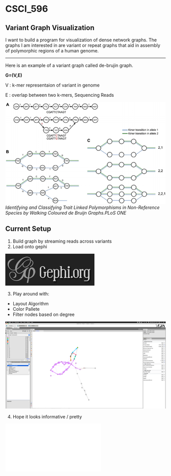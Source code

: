 # CSCI_596
## Variant Graph Visualization

I want to build a program for visualization of dense network graphs. The graphs I am interested in are variant or repeat graphs that aid in assembly of polymorphic regions of a human genome.


---

Here is an example of a variant graph called de-brujin graph.

**G=(V,E)**

V : k-mer representaion of variant in genome

E : overlap between two k-mers, Sequencing Reads


![De-brujin Graph](dbg.png)
*Identifying and Classifying Trait Linked Polymorphisms in Non-Reference Species by Walking Coloured de Bruijn Graphs.PLoS ONE*


## Current Setup 
1. Build graph by streaming reads across variants
2. Load onto gephi 

![Gephi](download.png)

3. Play around with:
- Layout Algorithm
- Color Pallete
- Filter nodes based on degree

![UI](gephi_eg.png)

4. Hope it looks informative / pretty

![1](3.pdf)


